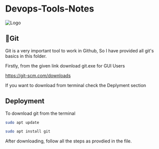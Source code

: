 # Devops-Tools-Notes
![Logo](https://github.com/harshitsahu2311/DevOps-Tools-Notes/blob/main/devops.gif)
## 🔗Git
Git is a very important tool to work in Github, So I have provided  all git's basics in this folder.

Firstly, from the given link download git.exe for GUI Users

https://git-scm.com/downloads

If you want to download from terminal check the Deplyment section 
## Deployment

To download git from the terminal

```bash
sudo apt update
```
```bash
sudo apt install git
```
After downloading, follow all the steps as provdied in the file.
